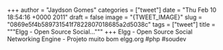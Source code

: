 
+++
author = "Jaydson Gomes"
categories = ["tweet"]
date = "Thu Feb 10 18:54:16 +0000 2011"
draft = false
image = "{TWEET_IMAGE}"
slug = "0869e5f4b589731541f7822807018685a2d5038c"
tags = ["tweet"]
title = """Elgg - Open Source Social..."""
+++
Elgg - Open Source Social Networking Engine - Projeto muito bom elgg.org #php #soudev
